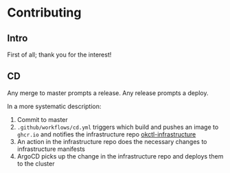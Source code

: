 
# Contributing

## Intro

First of all; thank you for the interest!

## CD

Any merge to master prompts a release. Any release prompts a deploy. 

In a more systematic description:
1. Commit to master
2. `.github/workflows/cd.yml` triggers which build and pushes an image to `ghcr.io` and notifies the infrastructure repo
    [okctl-infrastructure](https://github.com/oslokommune/okctl-infrastructure)
3. An action in the infrastructure repo does the necessary changes to infrastructure manifests
4. ArgoCD picks up the change in the infrastructure repo and deploys them to the cluster
